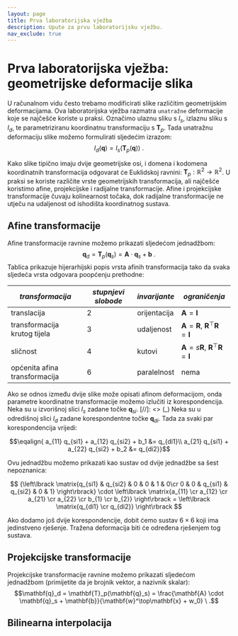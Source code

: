 ```yaml
---
layout: page
title: Prva laboratorijska vježba
description: Upute za prvu laboratorijsku vježbu.
nav_exclude: true
---
```



# Prva laboratorijska vježba: geometrijske deformacije slika

U računalnom vidu često trebamo modificirati slike 
različitim geometrijskim deformacijama.
Ova laboratorijska vježba razmatra `unatražne` deformacije
koje se najčešće koriste u praksi.
Označimo ulaznu sliku s $I_s$, 
izlaznu sliku s $I_d$,
te parametriziranu koordinatnu 
transformaciju s $\mathbf{T}_p$.
Tada unatražnu deformaciju slike 
možemo formulirati sljedećim izrazom:
$$I_d (\mathbf{q}) = I_s (\mathbf{T}_p(\mathbf{q})) \ .$$

Kako slike tipično imaju dvije geometrijske osi,
i domena i kodomena koordinatnih transformacija 
odgovarat će Euklidskoj ravnini:
$\mathbf{T}_p : \mathbb{R}^2 \rightarrow \mathbb{R}^2$.
U praksi se koriste različite 
vrste geometrijskih transformacija,
ali najčešće koristimo 
afine, projekcijske i radijalne transformacije.
Afine i projekcijske transformacije 
čuvaju kolinearnost točaka,
dok radijalne transformacije ne utječu na 
udaljenost od ishodišta koordinatnog sustava.

## Afine transformacije

Afine transformacije ravnine možemo prikazati sljedećom jednadžbom:
$$\mathbf{q}_d = \mathbf{T}_p(\mathbf{q}_s) = \mathbf{A} \cdot \mathbf{q}_s + \mathbf{b} \ .$$
Tablica prikazuje hijerarhijski popis 
vrsta afinih transformacija 
tako da svaka sljedeća vrsta 
odgovara poopćenju prethodne: 

| *transformacija*                | *stupnjevi slobode* | *invarijante* | *ograničenja* |
| ----------------                | ------------------- | ------------- | --------- |
| translacija                     |           2         | orijentacija  | $\mathbf{A}=\mathbf{I}$ |
| transformacija krutog tijela    |           3         | udaljenost    | $\mathbf{A}=\mathbf{R}$, $\mathbf{R}^\top\mathbf{R}=\mathbf{I}$|
| sličnost                        |           4         | kutovi        | $\mathbf{A}=s\mathbf{R}$, $\mathbf{R}^\top\mathbf{R}=\mathbf{I}$|
| općenita afina transformacija   |           6         | paralelnost   | nema |

Ako se odnos između dvije slike
može opisati afinom deformacijom,
onda parametre koordinatne transformacije
možemo izlučiti iz korespondencija.
Neka su u izvorišnoj slici 
$I_s$
zadane točke
$\mathbf{q}_{si}$. [//]: <> (_)
Neka su u odredišnoj slici 
$I_d$ 
zadane korespondentne točke 
$\mathbf{q}_{di}$.
Tada za svaki par korespondencija vrijedi:

$$\eqalign{
a_{11} q_{si1} + a_{12} q_{si2} + b_1 &= q_{di1}\\  
a_{21} q_{si1} + a_{22} q_{si2} + b_2 &= q_{di2}}$$

Ovu jednadžbu možemo prikazati
kao sustav od dvije jednadžbe 
sa šest nepoznanica:

$$ {\left\lbrack \matrix{q_{si1} & q_{si2} & 0 & 0 & 1 & 0\cr 0 & 0 & q_{si1} & q_{si2} & 0 & 1} \right\rbrack} 
\cdot \left\lbrack \matrix{a_{11} \cr a_{12} \cr a_{21} \cr a_{22} \cr b_{1} \cr b_{2}} \right\rbrack
= \left\lbrack \matrix{q_{di1} \cr q_{di2}} \right\rbrack
$$

Ako dodamo još dvije korespondencije, dobit ćemo sustav $6\times 6$
koji ima jedinstveno rješenje.
Tražena deformacija biti će određena rješenjem tog sustava.

## Projekcijske transformacije

Projekcijske transformacije ravnine 
možemo prikazati sljedećom jednadžbom
(primijetite da je brojnik vektor, a nazivnik skalar):
$$\mathbf{q}_d = \mathbf{T}_p(\mathbf{q}_s) = \frac{\mathbf{A} \cdot \mathbf{q}_s + \mathbf{b}}{\mathbf{w}^\top\mathbf{x} + w_0} \ .$$


## Bilinearna interpolacija

